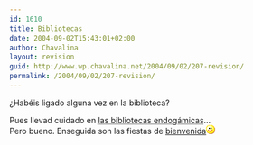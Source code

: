 ```yaml
---
id: 1610
title: Bibliotecas
date: 2004-09-02T15:43:01+02:00
author: Chavalina
layout: revision
guid: http://www.wp.chavalina.net/2004/09/02/207-revision/
permalink: /2004/09/02/207-revision/
---
```

¿Habéis ligado alguna vez en la biblioteca?

Pues llevad cuidado en <acronym title="la de mi pueblo, por ejemplo">las bibliotecas endogámicas</acronym>…  
Pero bueno. Enseguida son las fiestas de <a href="http://www.um.es/bienvenida/" target=′_blank′>bienvenida</a>![emo](/imagenes/emoticonos/sonrisa.gif)
